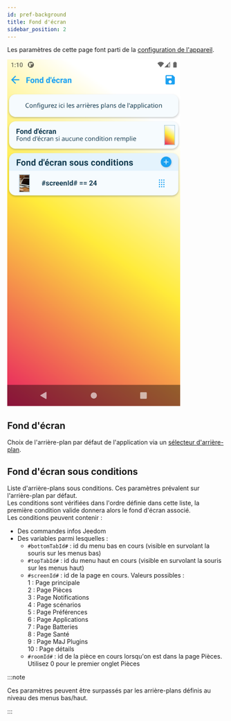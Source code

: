 ```yaml
---
id: pref-background
title: Fond d'écran
sidebar_position: 2
---
```


Les paramètres de cette page font parti de la [configuration de l'appareil](/docs/documentation/plugin/equipment/deviceConfig).

<img src="/img/app/background.png"  width="400" />

## Fond d'écran

Choix de l'arrière-plan par défaut de l'application via un [sélecteur d'arrière-plan](/docs/documentation/app/interface/backgroundPicker).

## Fond d'écran sous conditions

Liste d'arrière-plans sous conditions. Ces paramètres prévalent sur l'arrière-plan par défaut.  
Les conditions sont vérifiées dans l'ordre définie dans cette liste, la première condition valide donnera alors le fond d'écran associé.  
Les conditions peuvent contenir :

- Des commandes infos Jeedom
- Des variables parmi lesquelles :
  - `#bottomTabId#` : id du menu bas en cours (visible en survolant la souris sur les menus bas)
  - `#topTabId#` : id du menu haut en cours (visible en survolant la souris sur les menus haut)
  - `#screenId#` : id de la page en cours. Valeurs possibles :  
    1 : Page principale  
    2 : Page Pièces  
    3 : Page Notifications  
    4 : Page scénarios  
    5 : Page Préférences  
    6 : Page Applications  
    7 : Page Batteries  
    8 : Page Santé  
    9 : Page MaJ Plugins  
    10 : Page détails  
  - `#roomId#` : id de la pièce en cours lorsqu'on est dans la page Pièces. Utilisez 0 pour le premier onglet Pièces

:::note

Ces paramètres peuvent être surpassés par les arrière-plans définis au niveau des menus bas/haut.

:::
